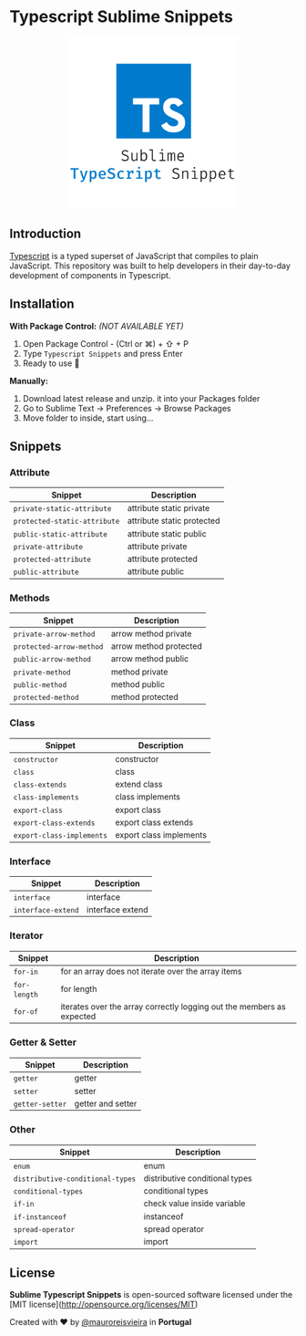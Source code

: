 # Typescript Sublime Snippets

<p align="center"><img src="assets/typescript-logo.png" width="300"/></p>

## Introduction

[Typescript](https://typescriptlang.org/) is a typed superset of JavaScript that compiles to plain JavaScript.
This repository was built to help developers in their day-to-day development of components in Typescript.

## Installation

**With Package Control:** _(NOT AVAILABLE YET)_
1. Open Package Control - (Ctrl or ⌘) + ⇧ + P
2. Type `Typescript Snippets` and press Enter
3. Ready to use 🎉

**Manually:**
1. Download latest release and unzip. it into your Packages folder
2. Go to Sublime Text → Preferences → Browse Packages
3. Move folder to inside, start using...

## Snippets

### Attribute

| Snippet | Description |
| --- | --- |
| `private-static-attribute` | attribute static private |
| `protected-static-attribute` | attribute static protected |
| `public-static-attribute` | attribute static public |
| `private-attribute` | attribute private |
| `protected-attribute` | attribute protected |
| `public-attribute` | attribute public |

### Methods

| Snippet | Description |
| --- | --- |
| `private-arrow-method` | arrow method private |
| `protected-arrow-method` | arrow method protected |
| `public-arrow-method` | arrow method public |
| `private-method` | method private |
| `public-method` | method public |
| `protected-method` | method protected

### Class

| Snippet | Description |
| --- | --- |
| `constructor` | constructor |
| `class` | class |
| `class-extends` | extend class |
| `class-implements` | class implements |
| `export-class` | export class |
| `export-class-extends` | export class extends |
| `export-class-implements` | export class implements |

### Interface

| Snippet | Description |
| --- | --- |
| `interface` | interface |
| `interface-extend` | interface extend |


### Iterator

| Snippet | Description |
| --- | --- |
| `for-in` | for an array does not iterate over the array items |
| `for-length` | for length |
| `for-of` | iterates over the array correctly logging out the members as expected |

### Getter & Setter

| Snippet | Description |
| --- | --- |
| `getter` | getter |
| `setter` | setter |
| `getter-setter` | getter and setter |

### Other

| Snippet | Description |
| --- | --- |
| `enum` | enum |
| `distributive-conditional-types` | distributive conditional types |
| `conditional-types` | conditional types |
| `if-in` | check value inside variable |
| `if-instanceof` | instanceof |
| `spread-operator` | spread operator |
| `import` | import |

## License

**Sublime Typescript Snippets** is open-sourced software licensed under the \[MIT license\](http://opensource.org/licenses/MIT)

Created with ♥️ by [@mauroreisvieira](https://twitter.com/mauroreisvieira) in **Portugal**
